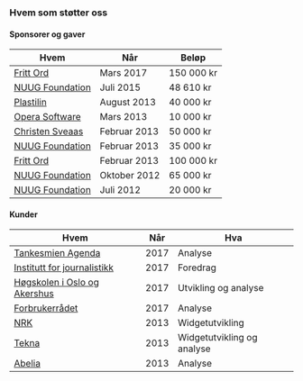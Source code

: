 ### Hvem som støtter oss

#### Sponsorer og gaver

| Hvem                      | Når          | Beløp      |
| ------------------------- | ------------ | ---------- |
| [Fritt Ord][fritt-ord]    | Mars 2017    | 150 000 kr |
| [NUUG Foundation][nuug]   | Juli 2015    | 48 610 kr  |
| [Plastilin][plastilin]    | August 2013  | 40 000 kr  |
| [Opera Software][opera]   | Mars 2013    | 10 000 kr  |
| [Christen Sveaas][sveaas] | Februar 2013 | 50 000 kr  |
| [NUUG Foundation][nuug]   | Februar 2013 | 35 000 kr  |
| [Fritt Ord][fritt-ord]    | Februar 2013 | 100 000 kr |
| [NUUG Foundation][nuug]   | Oktober 2012 | 65 000 kr  |
| [NUUG Foundation][nuug]   | Juli 2012    | 20 000 kr  |

#### Kunder

| Hvem                                  | Når  | Hva                        |
| --------------------------------------| ---- | ----                       |
| [Tankesmien Agenda][agenda]           | 2017 | Analyse                    |
| [Institutt for journalistikk][ij]     | 2017 | Foredrag                   |
| [Høgskolen i Oslo og Akershus][hioa]  | 2017 | Utvikling og analyse       |
| [Forbrukerrådet][forbrukerradet]      | 2017 | Analyse                    |
| [NRK][nrk]                            | 2013 | Widgetutvikling            |
| [Tekna][tekna]                        | 2013 | Widgetutvikling og analyse |
| [Abelia][abelia]                      | 2013 | Analyse                    |

[nuug]: http://www.nuug.no/
[plastilin]: http://www.plastilin.no/
[opera]: http://www.opera.com/
[sveaas]: https://en.wikipedia.org/wiki/Christen_Sveaas
[fritt-ord]: http://www.frittord.no/
[nrk]: http://www.nrk.no/
[tekna]: https://www.tekna.no/
[abelia]: http://abelia.no/
[agenda]: https://tankesmienagenda.no/
[ij]: http://www.ij.no/
[hioa]: http://www.hioa.no/
[forbrukerradet]: https://www.forbrukerradet.no/